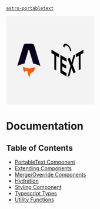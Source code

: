 [`astro-portabletext`](../README.md)

<div>
  <img src="../../logo.svg" width="240" alt="astro-portabletext logo">
</div>

# Documentation

## Table of Contents

- [PortableText Component](./portabletext-component.md)
- [Extending Components](./extending-components.md)
- [Merge/Override Components](./merge-override-components.md)
- [Hydration](./hydration.md)
- [Styling Component](./styling-component.md)
- [Typescript Types](./types.md)
- [Utility Functions](./utils.md)
